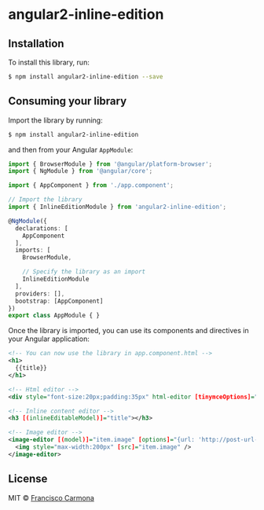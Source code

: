 # angular2-inline-edition

## Installation

To install this library, run:

```bash
$ npm install angular2-inline-edition --save
```

## Consuming your library

Import the library by running:

```bash
$ npm install angular2-inline-edition
```

and then from your Angular `AppModule`:

```typescript
import { BrowserModule } from '@angular/platform-browser';
import { NgModule } from '@angular/core';

import { AppComponent } from './app.component';

// Import the library
import { InlineEditionModule } from 'angular2-inline-edition';

@NgModule({
  declarations: [
    AppComponent
  ],
  imports: [
    BrowserModule,

    // Specify the library as an import
    InlineEditionModule
  ],
  providers: [],
  bootstrap: [AppComponent]
})
export class AppModule { }
```

Once the library is imported, you can use its components and directives in your Angular application:

```xml
<!-- You can now use the library in app.component.html -->
<h1>
  {{title}}
</h1>

<!-- Html editor -->
<div style="font-size:20px;padding:35px" html-editor [tinymceOptions]="{menubar:false}" [(model)]="title"></div>

<!-- Inline content editor -->
<h3 [(inlineEditableModel)]="title"></h3>

<!-- Image editor -->
<image-editor [(model)]="item.image" [options]="{url: 'http://post-url-to-upload-image', allowedMimeType: ['image/jpeg', 'image/png' ]}">
  <img style="max-width:200px" [src]="item.image" />
</image-editor>
```

## License

MIT © [Francisco Carmona](mailto:fcarmona.olmedo@gmail.com)
